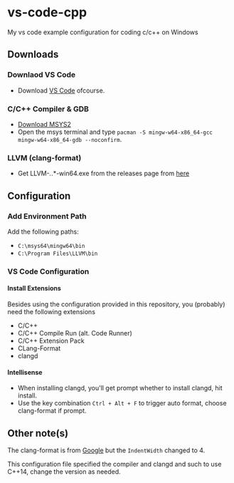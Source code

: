# vs-code-cpp
My vs code example configuration for coding c/c++ on Windows

## Downloads
### Downlaod VS Code
- Download [VS Code](https://code.visualstudio.com) ofcourse.

### C/C++ Compiler & GDB
- [Download MSYS2](https://www.msys2.org)
- Open the msys terminal and type `pacman -S mingw-w64-x86_64-gcc mingw-w64-x86_64-gdb --noconfirm`.

### LLVM (clang-format)
- Get LLVM-*.*.*-win64.exe from the releases page from [here](https://github.com/llvm/llvm-project)


## Configuration
### Add Environment Path
Add the following paths:
- `C:\msys64\mingw64\bin`
- `C:\Program Files\LLVM\bin`

### VS Code Configuration 
#### Install Extensions
Besides using the configuration provided in this repository, you (probably) need the following extensions
- C/C++
- C/C++ Compile Run (alt. Code Runner)
- C/C++ Extension Pack
- CLang-Format
- clangd

#### Intellisense
- When installing clangd, you'll get prompt whether to install clangd, hit install.
- Use the key combination `Ctrl + Alt + F` to trigger auto format, choose clang-format if prompt.


## Other note(s)
The clang-format is from [Google](https://github.com/kehanXue/google-style-clang-format) but the `IndentWidth` changed to 4.

This configuration file specified the compiler and clangd and such to use C++14, change the version as needed.
